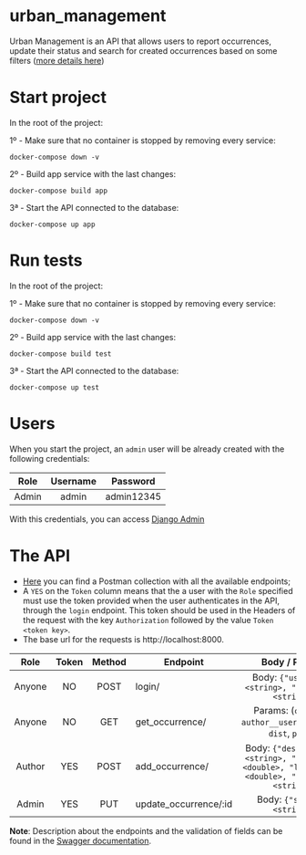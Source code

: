 # urban_management
Urban Management is an API that allows users to report occurrences, update their status and search for created
occurrences based on some filters ([more details here](#the-api))

# Start project
In the root of the project:

1º - Make sure that no container is stopped by removing every service:
```shell
docker-compose down -v
```

2º - Build app service with the last changes:
```shell
docker-compose build app
```

3ª - Start the API connected to the database:
```shell
docker-compose up app
```

# Run tests
In the root of the project:

1º - Make sure that no container is stopped by removing every service:
```shell
docker-compose down -v
```

2º - Build app service with the last changes:
```shell
docker-compose build test
```

3ª - Start the API connected to the database:
```shell
docker-compose up test
```

# Users
When you start the project, an `admin` user will be already created with the following credentials:

Role    | Username | Password   |
:-----: | :------: | :--------: |
Admin   | admin    | admin12345 |

With this credentials, you can access [Django Admin](http://localhost:8000/admin) 

# The API
- [Here](https://www.getpostman.com/collections/fed832dd7554420136db) you can find a Postman collection with all the 
available endpoints;
- A `YES` on the `Token` column means that the a user with the `Role` specified must use the token provided when the
user authenticates in the API, through the `login` endpoint. This token should be used in the Headers of the request
with the key `Authorization` followed by the value `Token <token key>`.
- The base url for the requests is http://localhost:8000.

| Role   | Token  | Method  | Endpoint              | Body / Params                                                                                   |
|:------:|:------:|:-------:|-----------------------|:-----------------------------------------------------------------------------------------------:|
| Anyone | NO     | POST    | login/                | Body: `{"username":<string>, "password":<string>}`                                              |
| Anyone | NO     | GET     | get_occurrence/       | Params: (`category`, `author__user__username`, `dist`, `point`)                                 |
| Author | YES    | POST    | add_occurrence/       | Body: `{"description":<string>, "latitude":<double>, "longitude":<double>, "category":<string>}`|
| Admin  | YES    | PUT     | update_occurrence/:id | Body: `{"status":<string>}`                                                                     |

**Note**: Description about the endpoints and the validation of fields can be found in the [Swagger documentation]().